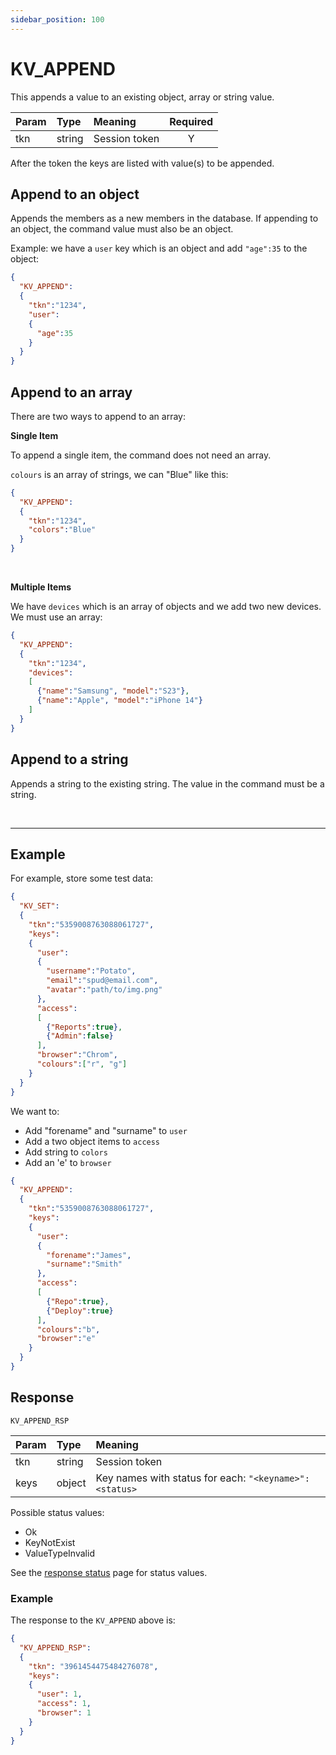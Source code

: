 ```yaml
---
sidebar_position: 100
---
```


# KV_APPEND
This appends a value to an existing object, array or string value.

|Param|Type|Meaning|Required|
|:---|:---|:---|:---:|
|tkn|string|Session token|Y|


After the token the keys are listed with value(s) to be appended.


## Append to an object
Appends the members as a new members in the database. If appending to an object, the command value must also be an object.

Example: we have a `user` key which is an object and add `"age":35` to the object:

```json title="Add age to user object"
{
  "KV_APPEND":
  {
    "tkn":"1234",
    "user":
    {
      "age":35
    }
  }
}
```

## Append to an array
There are two ways to append to an array:


**Single Item**

To append a single item, the command does not need an array. 

`colours` is an array of strings, we can "Blue" like this:

```json title="Append single item to array"
{
  "KV_APPEND":
  {
    "tkn":"1234",
    "colors":"Blue"
  }
}
```
<br/>

**Multiple Items**

We have `devices` which is an array of objects and we add two new devices. We must use an array:

```json
{
  "KV_APPEND":
  {
    "tkn":"1234",
    "devices":
    [
      {"name":"Samsung", "model":"S23"},
      {"name":"Apple", "model":"iPhone 14"}
    ]
  }
}
```

## Append to a string
Appends a string to the existing string. The value in the command must be a string.

<br/>
<hr/>

## Example
For example, store some test data:


```json title="Set test data"
{
  "KV_SET":
  {
    "tkn":"5359008763088061727",
    "keys":
    {
      "user":
      {
        "username":"Potato",
        "email":"spud@email.com",
        "avatar":"path/to/img.png"
      },
      "access":
      [
        {"Reports":true},
        {"Admin":false}
      ],
      "browser":"Chrom",
      "colours":["r", "g"]
    }
  }
}
```

We want to:

- Add "forename" and "surname" to `user`
- Add a two object items to `access`
- Add string to `colors`
- Add an 'e' to `browser`


```json title="Append"
{
  "KV_APPEND":
  {
    "tkn":"5359008763088061727",
    "keys":
    {
      "user":
      {
        "forename":"James",
        "surname":"Smith"
      },
      "access":
      [
        {"Repo":true},
        {"Deploy":true}
      ],
      "colours":"b",
      "browser":"e"
    }
  }
}
```


## Response

`KV_APPEND_RSP`

|Param|Type|Meaning|
|:---|:---|:---|
|tkn|string|Session token|
|keys|object|Key names with status for each: `"<keyname>":<status>`|

Possible status values:

- Ok
- KeyNotExist
- ValueTypeInvalid

See the [response status](./../Statuses) page for status values.


### Example
The response to the `KV_APPEND` above is:

```json
{
  "KV_APPEND_RSP":
  {
    "tkn": "3961454475484276078",
    "keys":
    {
      "user": 1,
      "access": 1,
      "browser": 1
    }
  }
}
```


